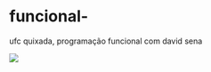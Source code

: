 # funcional-
ufc quixada, programação funcional com david sena

![](https://avatars2.githubusercontent.com/u/48255931?s=200&v=4)
